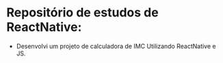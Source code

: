 # Repositório de estudos de ReactNative:

* Desenvolvi um projeto de calculadora de IMC Utilizando ReactNative e JS.
